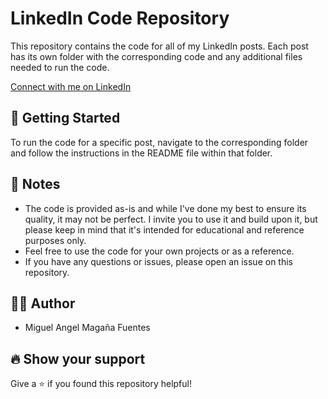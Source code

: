 # LinkedIn Code Repository

This repository contains the code for all of my LinkedIn posts. Each post has its own folder with the corresponding code and any additional files needed to run the code.

[Connect with me on LinkedIn](https://www.linkedin.com/in/ma-maganafuentes/) 

## 🚀 Getting Started

To run the code for a specific post, navigate to the corresponding folder and follow the instructions in the README file within that folder.

## 📝 Notes
- The code is provided as-is and while I've done my best to ensure its quality, it may not be perfect. I invite you to use it and build upon it, but please keep in mind that it's intended for educational and reference purposes only.
- Feel free to use the code for your own projects or as a reference.
- If you have any questions or issues, please open an issue on this repository.

## 👨‍💻 Author
- Miguel Angel Magaña Fuentes

## 🔥 Show your support

Give a ⭐️ if you found this repository helpful!
